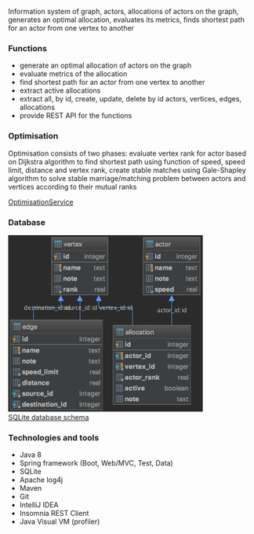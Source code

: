 Information system of graph, actors, allocations of actors on the graph, generates an optimal allocation, 
evaluates its metrics, finds shortest path for an actor from one vertex to another

### Functions
* generate an optimal allocation of actors on the graph
* evaluate metrics of the allocation
* find shortest path for an actor from one vertex to another
* extract active allocations
* extract all, by id, create, update, delete by id actors, vertices, edges, allocations
* provide REST API for the functions

### Optimisation
Optimisation consists of two phases: evaluate vertex rank for actor based on Dijkstra algorithm to find shortest path 
using function of speed, speed limit, distance and vertex rank, 
create stable matches using Gale-Shapley algorithm to solve stable marriage/matching problem 
between actors and vertices according to their mutual ranks   

[OptimisationService](src/main/java/com/sergeykotov/allocation/service/OptimisationService.java)

### Database
![database diagram](src/main/resources/allocation-db-diagram.png)  
[SQLite database schema](src/main/resources/schema.sql) 

### Technologies and tools
* Java 8
* Spring framework (Boot, Web/MVC, Test, Data)
* SQLite
* Apache log4j
* Maven
* Git
* IntelliJ IDEA
* Insomnia REST Client
* Java Visual VM (profiler)